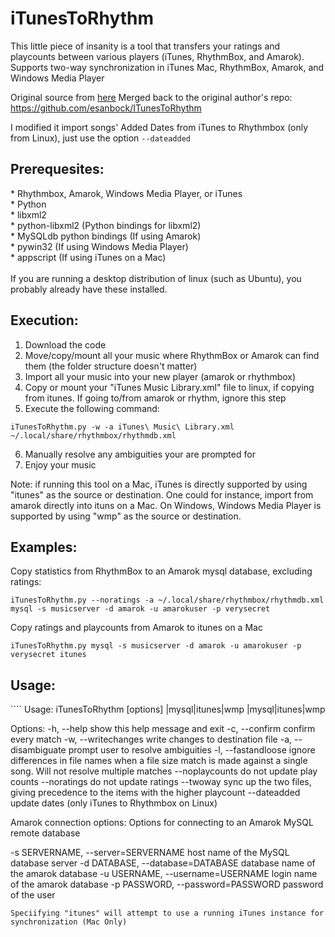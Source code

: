 iTunesToRhythm
==============

This little piece of insanity is a tool that transfers your ratings and playcounts between various players (iTunes, RhythmBox, and Amarok). Supports two-way synchronization in iTunes Mac, RhythmBox, Amarok, and Windows Media Player

Original source from [here](http://www.esanbock.com/iTunesToRhythm/iTunesToRhythm.html)
Merged back to the original author's repo: https://github.com/esanbock/ITunesToRhythm

I modified it import songs' Added Dates from iTunes to Rhythmbox (only from Linux), just use the option ````--dateadded````
 
<h2>Prerequesites:</h2>
* Rhythmbox, Amarok, Windows Media Player, or iTunes<br />
* Python<br />
* libxml2<br />
* python-libxml2 (Python bindings for libxml2)<br />
* MySQLdb python bindings (If using Amarok)<br />
* pywin32 (If using Windows Media Player)<br />
* appscript (If using iTunes on a Mac)<br />
<br />
If you are running a desktop distribution of linux (such as Ubuntu), you probably already have these installed.<br />

<h2>Execution:</h2>

1. Download the code
2. Move/copy/mount all your music where RhythmBox or Amarok can find them (the folder structure doesn't matter)
3. Import all your music into your new player (amarok or rhythmbox)
4. Copy or mount your "iTunes Music Library.xml" file to linux, if copying from itunes.  If going to/from amarok or rhythm, ignore this step
5. Execute the following command: 
````
iTunesToRhythm.py -w -a iTunes\ Music\ Library.xml ~/.local/share/rhythmbox/rhythmdb.xml
````
6. Manually resolve any ambiguities your are prompted for
7. Enjoy your music

Note: if running this tool on a Mac, iTunes is directly supported by using "itunes" as the source or destination. One could for instance, import from amarok directly into ituns on a Mac. On Windows, Windows Media Player is supported by using "wmp" as the source or destination.

<h2>Examples:</h2>

Copy statistics from RhythmBox to an Amarok mysql database, excluding ratings:
````
iTunesToRhythm.py --noratings -a ~/.local/share/rhythmbox/rhythmdb.xml mysql -s musicserver -d amarok -u amarokuser -p verysecret
````
Copy ratings and playcounts from Amarok to itunes on a Mac
````
iTunesToRhythm.py mysql -s musicserver -d amarok -u amarokuser -p verysecret itunes
````
<h2>Usage:</h2>
````
Usage: iTunesToRhythm [options] <inputfile>|mysql|itunes|wmp <outputfile>|mysql|itunes|wmp

Options:
  -h, --help          show this help message and exit
  -c, --confirm       confirm every match
  -w, --writechanges  write changes to destination file
  -a, --disambiguate  prompt user to resolve ambiguities
  -l, --fastandloose  ignore differences in file names when a file size match is made against a single song. Will not resolve multiple matches
  --noplaycounts  do not update play counts
  --noratings  do not update ratings
  --twoway  sync up the two files, giving precedence to the items with the higher playcount
  --dateadded  update dates (only iTunes to Rhythmbox on Linux)

  Amarok connection options:
   Options for connecting to an Amarok MySQL remote database

   -s SERVERNAME, --server=SERVERNAME
      host name of the MySQL database server
   -d DATABASE, --database=DATABASE
      database name of the amarok database
   -u USERNAME, --username=USERNAME
      login name of the amarok database
   -p PASSWORD, --password=PASSWORD
      password of the user
````
Speciifying "itunes" will attempt to use a running iTunes instance for synchronization (Mac Only)
